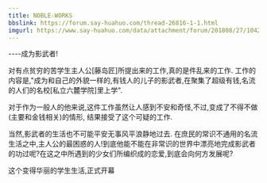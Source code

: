 ```yaml
---
title: NOBLE☆WORKS
bbslink: https://forum.say-huahuo.com/thread-26816-1-1.html
imgurl: https://www.say-huahuo.com/data/attachment/forum/201808/27/104221rv3rqhgpi7kv3ipr.png
---
```


----成为影武者!

对有点贫穷的苦学生主人公[藤岛匠]所提出来的工作,真的是件乱来的工作.
工作的内容是,&quot;成为和自己的外貌一样的,有钱人的儿子的影武者,在聚集了超级有钱,名流的人们的名校[私立六麓学院]里上学&quot;.

对于作为一般人的他来说,这件工作虽然让人感到不安和奇怪,不过,变成了不得不做(主要和金钱相关)的情形,
结果接受了这个可疑的工作.

当然,影武者的生活也不可能平安无事风平浪静地过去. 
在庶民的常识不通用的名流生活之中,主人公的最困惑的人!到底他能不能在非常识的世界中漂亮地完成影武者的功过呢?在这之中所遇到的少女们所编织成的恋爱,到底会向何方发展呢?

这个变得华丽的学生生活,正式开幕<!--more-->
